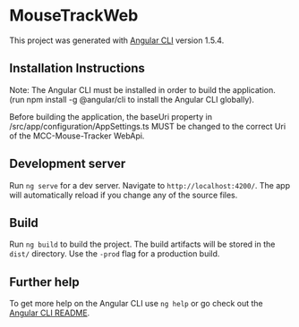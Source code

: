 # MouseTrackWeb

This project was generated with [Angular CLI](https://github.com/angular/angular-cli) version 1.5.4.

## Installation Instructions

Note: The Angular CLI must be installed in order to build the application. (run npm install -g @angular/cli to install the Angular CLI globally).

Before building the application, the baseUri property in /src/app/configuration/AppSettings.ts MUST be changed to the correct Uri of the MCC-Mouse-Tracker WebApi.

## Development server

Run `ng serve` for a dev server. Navigate to `http://localhost:4200/`. The app will automatically reload if you change any of the source files.

## Build

Run `ng build` to build the project. The build artifacts will be stored in the `dist/` directory. Use the `-prod` flag for a production build.

## Further help

To get more help on the Angular CLI use `ng help` or go check out the [Angular CLI README](https://github.com/angular/angular-cli/blob/master/README.md).
